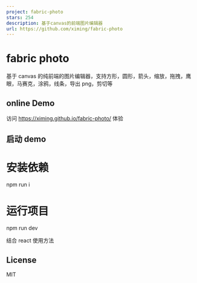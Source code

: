 ```yaml
---
project: fabric-photo
stars: 254
description: 基于canvas的前端图片编辑器
url: https://github.com/ximing/fabric-photo
---
```


fabric photo
============

基于 canvas 的纯前端的图片编辑器，支持方形，圆形，箭头，缩放，拖拽，鹰眼，马赛克，涂鸦，线条，导出 png，剪切等

online Demo
-----------

访问 https://ximing.github.io/fabric-photo/ 体验

启动 demo
-------

# 安装依赖
npm run i
# 运行项目
npm run dev

结合 react 使用方法

License
-------

MIT
